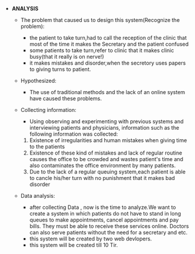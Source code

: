 - **ANALYSIS**
   - The problem that caused us to design this system(Recognize the problem):
     - the patient to take turn,had to call the reception of the clinic that most of the time it makes the Secretary and the patient confused
     - some patients to take turn,refer to clinic that it makes clinic busy(that it really is on nerve!)
     - it makes mistakes and disorder,when the secretory uses papers to giving turns to patient.

   - Hypothesized:
     - The use of traditional methods and the lack of an online system have caused these problems.
   
   - Collecting information:
     - Using observing and experimenting with previous systems and interviewing patients and physicians, information such as the following information was collected:
  
      1. Existence of irregularities and human mistakes when giving time to the patients
      2. Existence of these kind of mistakes and lack of regular routine causes the office to be crowded and wastes patient's time and also contaminates the office environment         by many patients.
      3. Due to the lack of a regular queuing system,each patient is able to cancle his/her turn with no punishment that it makes bad disorder
  
   - Data analysis:
     - after collecting Data , now is the time to analyze.We want to create a system in which patients do not have to stand in long queues to make appointments, cancel appointments and pay bills. They must be able to receive these services online. Doctors can also serve patients without the need for a secretary and etc.
     - this system will be created by two web devlopers.
     - this system will be created till 10 Tir.